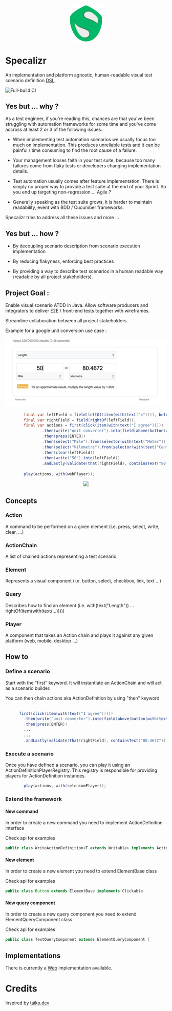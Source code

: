 <p align="center">
  <img width="100rem" src="./api/src/main/resources/logo.svg" />
</p>

# Specalizr

An implementation and platform agnostic, human-readable visual test scenario definition [DSL](./api).

![Full-build CI](https://github.com/borjafernandez/specalizr/actions/workflows/full-build.yaml/badge.svg)

## Yes but ... why ?

As a test engineer, if you're reading this, chances are that you've been struggling with automation frameworks for some
time and you've come accross at least 2 or 3 of the following issues:

- When implementing test automation scenarios we usually focus too much on implementation. This produces unreliable
  tests and it can be painful / time consuming to find the root cause of a failure.

- Your management looses faith in your test suite, because too many failures come from flaky tests or developers
  changing implementation details.

- Test automation usually comes after feature implementation. There is simply no proper way to provide a test suite at
  the end of your Sprint. So you end up targeting non-regression ... Agile ?

- Generally speaking as the test suite grows, it is harder to maintain readability, event with BDD / Cucumber
  frameworks.

Specalizr tries to address all these issues and more ...

## Yes but ... how ?

- By decoupling scenario description from scenario execution implementation

- By reducing flakyness, enforcing best practices

- By providing a way to describe test scenarios in a human readable way (readable by all project stakeholders).

## Project Goal :

Enable visual scenario ATDD in Java. Allow software producers and integrators to deliver E2E / front-end tests together
with wireframes.

Streamline collaboration between all project stakeholders.

Example for a google unit conversion use case :

<p align="center">
  <img src="./web/src/main/resources/google-test.png" />
</p>

``` java
        final var leftField = field(leftOf(item(with(text("=")))), below(selector(with(text("Length")))));
        final var rightField = field(rightOf(leftField));
        final var actions = first(click(item(with(text("I agree")))))
                .then(write("unit converter").into(field(above(button(with(text("Google Search")))))))
                .then(press(ENTER))
                .then(select("Mile").from(selector(with(text("Meter")))))
                .then(select("kilometre").from(selector(with(text("Centimeter")))))
                .then(clear(leftField))
                .then(write("50").into(leftField))
                .andLastly(validate(that(rightField), containsText("80.4672")));

        play(actions, with(webPlayer));
```


<p align="center">
  <img width="720px" src="./web/src/main/resources/demo.gif?raw=true" />
</p>

## Concepts

### Action

A command to be performed on a given element (i.e. press, select, write, clear, ...)

### ActionChain

A list of chained actions representing a test scenario

### Element

Represents a visual component (i.e. button, select, checkbox, link, text ...)

### Query

Describes how to find an element (i.e. with(text("Length")) ... rightOf(item(with(text(...)))))

### Player

A component that takes an Action chain and plays it against any given platform (web, mobile, desktop ...)

## How to

### Define a scenario

Start with the "first" keyword. It will instantiate an ActionChain and will act as a scenario builder.

You can then chain actions aka ActionDefinition by using "then" keyword.

``` java

      first(click(item(with(text("I agree")))))
        .then(write("unit converter").into(field(above(button(with(text("Google Search")))))))
        .then(press(ENTER))
        ...
        ...
        .andLastly(validate(that(rightField), containsText("80.4672")));

```

### Execute a scenario

Once you have defined a scenario, you can play it using an ActionDefinitionPlayerRegistry. This registry is responsible
for providing players for ActionDefinition instances.

``` java
        play(actions, with(seleniumPlayer));
```

### Extend the framework

#### New command

In order to create a new command you need to implement ActionDefinition interface

Check api for examples

``` java
public class WriteActionDefinition<T extends Writable> implements ActionDefinition 
```

#### New element

In order to create a new element you need to extend ElementBase class

Check api for examples

``` java
public class Button extends ElementBase implements Clickable 
```

#### New query component

In order to create a new query component you need to extend ElementQueryComponent class

Check api for examples

``` java
public class TextQueryComponent extends ElementQueryComponent {
```

## Implementations

There is currently a [Web](./web) implementation available. 


# Credits

Inspired by [taiko.dev](https://taiko.dev)

